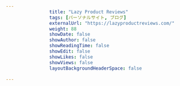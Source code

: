 ---
                title: "Lazy Product Reviews"
                tags: [パーソナルサイト, ブログ]
                externalUrl: "https://lazyproductreviews.com/"
                weight: 88
                showDate: false
                showAuthor: false
                showReadingTime: false
                showEdit: false
                showLikes: false
                showViews: false
                layoutBackgroundHeaderSpace: false
                ---

